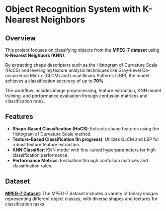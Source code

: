 # **Object Recognition System with K-Nearest Neighbors**

## **Overview**

This project focuses on classifying objects from the **MPEG-7 dataset** using **K-Nearest Neighbors (KNN)**. 

By extracting shape descriptors such as the Histogram of Curvature Scale (HoCS) and leveraging texture analysis techniques like Gray-Level Co-occurrence Matrix (GLCM) and Local Binary Patterns (LBP), the model achieves a classification accuracy of up to **70%**. 

The workflow includes image preprocessing, feature extraction, KNN model training, and performance evaluation through confusion matrices and classification rates.

## **Features**
* **Shape-Based Classification (HoCS)**: Extracts shape features using the Histogram of Curvature Scale method.
* **Texture-Based Classification (In progress)**: Utilizes GLCM and LBP for robust texture feature extraction.
* **KNN Classifier**: KNN model with fine-tuned hyperparameters for high classification performance.
* **Performance Metrics**: Evaluation through confusion matrices and classification rates.

## **Dataset**
**[MPEG-7 Dataset](https://dabi.temple.edu/external/shape/MPEG7/dataset.html)**: The MPEG-7 dataset includes a variety of binary images representing different object classes, with diverse shapes and textures for classification tasks.
